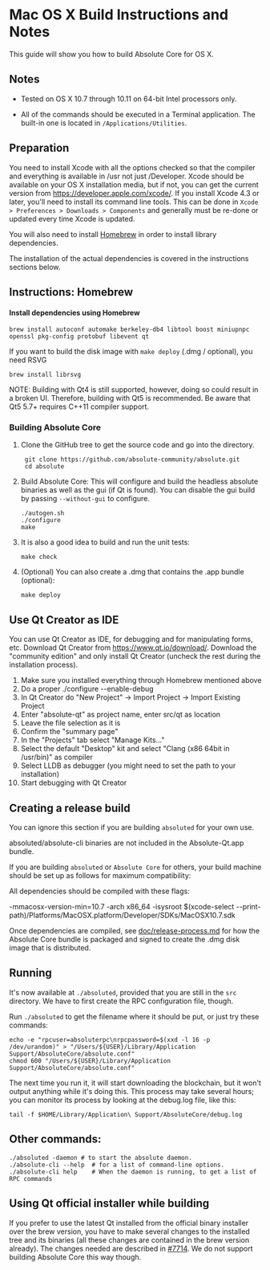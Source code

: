 Mac OS X Build Instructions and Notes
====================================
This guide will show you how to build Absolute Core for OS X.

Notes
-----

* Tested on OS X 10.7 through 10.11 on 64-bit Intel processors only.

* All of the commands should be executed in a Terminal application. The
built-in one is located in `/Applications/Utilities`.

Preparation
-----------

You need to install Xcode with all the options checked so that the compiler
and everything is available in /usr not just /Developer. Xcode should be
available on your OS X installation media, but if not, you can get the
current version from https://developer.apple.com/xcode/. If you install
Xcode 4.3 or later, you'll need to install its command line tools. This can
be done in `Xcode > Preferences > Downloads > Components` and generally must
be re-done or updated every time Xcode is updated.

You will also need to install [Homebrew](http://brew.sh) in order to install library
dependencies.

The installation of the actual dependencies is covered in the instructions
sections below.

Instructions: Homebrew
----------------------

#### Install dependencies using Homebrew

    brew install autoconf automake berkeley-db4 libtool boost miniupnpc openssl pkg-config protobuf libevent qt

If you want to build the disk image with `make deploy` (.dmg / optional), you need RSVG

    brew install librsvg
	
NOTE: Building with Qt4 is still supported, however, doing so could result in a broken UI. Therefore, building with Qt5 is recommended. Be aware that Qt5 5.7+ requires C++11 compiler support.

### Building Absolute Core

1. Clone the GitHub tree to get the source code and go into the directory.

        git clone https://github.com/absolute-community/absolute.git
        cd absolute

2.  Build Absolute Core:
    This will configure and build the headless absolute binaries as well as the gui (if Qt is found).
    You can disable the gui build by passing `--without-gui` to configure.

        ./autogen.sh
        ./configure
        make

3.  It is also a good idea to build and run the unit tests:

        make check

4.  (Optional) You can also create a .dmg that contains the .app bundle (optional):

        make deploy

Use Qt Creator as IDE
------------------------
You can use Qt Creator as IDE, for debugging and for manipulating forms, etc.
Download Qt Creator from https://www.qt.io/download/. Download the "community edition" and only install Qt Creator (uncheck the rest during the installation process).

1. Make sure you installed everything through Homebrew mentioned above
2. Do a proper ./configure --enable-debug
3. In Qt Creator do "New Project" -> Import Project -> Import Existing Project
4. Enter "absolute-qt" as project name, enter src/qt as location
5. Leave the file selection as it is
6. Confirm the "summary page"
7. In the "Projects" tab select "Manage Kits..."
8. Select the default "Desktop" kit and select "Clang (x86 64bit in /usr/bin)" as compiler
9. Select LLDB as debugger (you might need to set the path to your installation)
10. Start debugging with Qt Creator

Creating a release build
------------------------
You can ignore this section if you are building `absoluted` for your own use.

absoluted/absolute-cli binaries are not included in the Absolute-Qt.app bundle.

If you are building `absoluted` or `Absolute Core` for others, your build machine should be set up
as follows for maximum compatibility:

All dependencies should be compiled with these flags:

 -mmacosx-version-min=10.7
 -arch x86_64
 -isysroot $(xcode-select --print-path)/Platforms/MacOSX.platform/Developer/SDKs/MacOSX10.7.sdk

Once dependencies are compiled, see [doc/release-process.md](release-process.md) for how the Absolute Core
bundle is packaged and signed to create the .dmg disk image that is distributed.

Running
-------

It's now available at `./absoluted`, provided that you are still in the `src`
directory. We have to first create the RPC configuration file, though.

Run `./absoluted` to get the filename where it should be put, or just try these
commands:

    echo -e "rpcuser=absoluterpc\nrpcpassword=$(xxd -l 16 -p /dev/urandom)" > "/Users/${USER}/Library/Application Support/AbsoluteCore/absolute.conf"
    chmod 600 "/Users/${USER}/Library/Application Support/AbsoluteCore/absolute.conf"

The next time you run it, it will start downloading the blockchain, but it won't
output anything while it's doing this. This process may take several hours;
you can monitor its process by looking at the debug.log file, like this:

    tail -f $HOME/Library/Application\ Support/AbsoluteCore/debug.log

Other commands:
-------

    ./absoluted -daemon # to start the absolute daemon.
    ./absolute-cli --help  # for a list of command-line options.
    ./absolute-cli help    # When the daemon is running, to get a list of RPC commands


Using Qt official installer while building
------------------------------------------

If you prefer to use the latest Qt installed from the official binary
installer over the brew version, you have to make several changes to
the installed tree and its binaries (all these changes are contained
in the brew version already). The changes needed are described in
[#7714](https://github.com/bitcoin/bitcoin/issues/7714). We do not
support building Absolute Core this way though.
